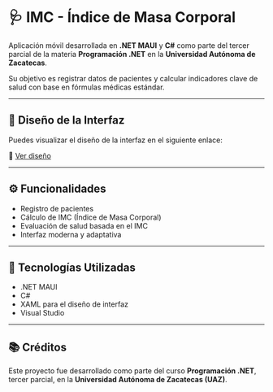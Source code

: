 # 🩺 IMC - Índice de Masa Corporal

Aplicación móvil desarrollada en **.NET MAUI** y **C#** como parte del tercer parcial de la materia **Programación .NET** en la **Universidad Autónoma de Zacatecas**.

Su objetivo es registrar datos de pacientes y calcular indicadores clave de salud con base en fórmulas médicas estándar.

---

## 📱 Diseño de la Interfaz

Puedes visualizar el diseño de la interfaz en el siguiente enlace:

🔗 [Ver diseño](https://drive.google.com/file/d/1LXHw9f4atpbzBXjfHfyV2YdvQKhafL1t/view?usp=sharing)

---

## ⚙️ Funcionalidades

- Registro de pacientes
- Cálculo de IMC (Índice de Masa Corporal)
- Evaluación de salud basada en el IMC
- Interfaz moderna y adaptativa

---

## 🚀 Tecnologías Utilizadas

- .NET MAUI
- C#
- XAML para el diseño de interfaz
- Visual Studio

---

## 📚 Créditos

Este proyecto fue desarrollado como parte del curso **Programación .NET**, tercer parcial, en la **Universidad Autónoma de Zacatecas (UAZ)**.
